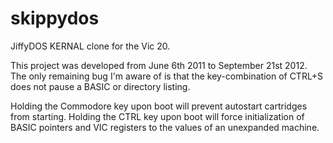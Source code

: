 # skippydos
 
JiffyDOS KERNAL clone for the Vic 20. 

This project was developed from June 6th 2011 to September 21st 2012. 
The only remaining bug I'm aware of is that the key-combination of CTRL+S does not pause a BASIC or directory listing.

Holding the Commodore key upon boot will  prevent autostart cartridges from starting.
Holding the CTRL key upon boot will force initialization of BASIC pointers and VIC registers to the values of an unexpanded machine.
